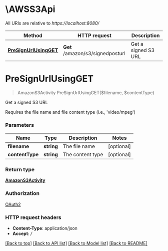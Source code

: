 # \AWSS3Api

All URIs are relative to *https://localhost:8080/*

Method | HTTP request | Description
------------- | ------------- | -------------
[**PreSignUrlUsingGET**](AWSS3Api.md#PreSignUrlUsingGET) | **Get** /amazon/s3/signedposturl | Get a signed S3 URL


# **PreSignUrlUsingGET**
> AmazonS3Activity PreSignUrlUsingGET($filename, $contentType)

Get a signed S3 URL

Requires the file name and file content type (i.e., 'video/mpeg')


### Parameters

Name | Type | Description  | Notes
------------- | ------------- | ------------- | -------------
 **filename** | **string**| The file name | [optional] 
 **contentType** | **string**| The content type | [optional] 

### Return type

[**AmazonS3Activity**](AmazonS3Activity.md)

### Authorization

[OAuth2](../README.md#OAuth2)

### HTTP request headers

 - **Content-Type**: application/json
 - **Accept**: */*

[[Back to top]](#) [[Back to API list]](../README.md#documentation-for-api-endpoints) [[Back to Model list]](../README.md#documentation-for-models) [[Back to README]](../README.md)


